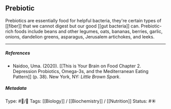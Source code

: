 ## Prebiotic  # 

Prebiotics are essentially food for helpful bacteria, they're certain types of [[fiber]] that we cannot digest but our good [[gut bacteria]] can. Prebiotic-rich foods include beans and other legumes, oats, bananas, berries, garlic, onions, dandelion greens, asparagus, Jerusalem artichokes, and leeks.

___

##### References

- Naidoo, Uma. (2020). [[This is Your Brain on Food Chapter 2. Depression Probiotics, Omega-3s, and the Mediterranean Eating Pattern]] (p. 38). New York, NY: _Little Brown Spark_.

##### Metadata

Type: #🔵/🔵 
Tags: [[Biology]] / [[Biochemistry]] / [[Nutrition]]
Status: #☀️ 